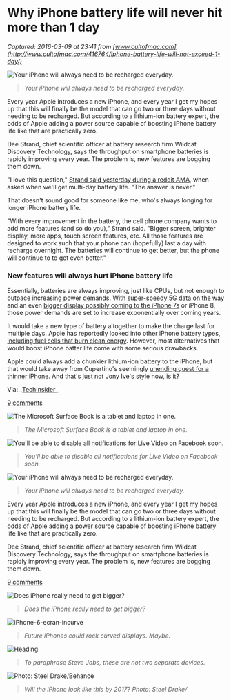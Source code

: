# Why iPhone battery life will never hit more than 1 day

_Captured: 2016-03-09 at 23:41 from [www.cultofmac.com](http://www.cultofmac.com/416764/iphone-battery-life-will-not-exceed-1-day/)_

![Your iPhone will always need to be recharged everyday.](http://cdn.cultofmac.com/wp-content/uploads/2016/03/iPhone-6-Plus_4-780x521.jpg)

> _Your iPhone will always need to be recharged everyday._

Every year Apple introduces a new iPhone, and every year I get my hopes up that this will finally be the model that can go two or three days without needing to be recharged. But according to a lithium-ion battery expert, the odds of Apple adding a power source capable of boosting iPhone battery life like that are practically zero.

Dee Strand, chief scientific officer at battery research firm Wildcat Discovery Technology, says the throughput on smartphone batteries is rapidly improving every year. The problem is, new features are bogging them down.

"I love this question," [Strand said yesterday during a reddit AMA](https://www.reddit.com/r/science/comments/49i88b/american_chemical_society_ama_my_name_is_dee/d0s2plt), when asked when we'll get multi-day battery life. "The answer is never."

That doesn't sound good for someone like me, who's always longing for longer iPhone battery life.

"With every improvement in the battery, the cell phone company wants to add more features (and so do you)," Strand said. "Bigger screen, brighter display, more apps, touch screen features, etc. All those features are designed to work such that your phone can (hopefully) last a day with recharge overnight. The batteries will continue to get better, but the phone will continue to to get even better."

### New features will always hurt iPhone battery life

Essentially, batteries are always improving, just like CPUs, but not enough to outpace increasing power demands. With [super-speedy 5G data on the way](http://www.cultofandroid.com/76012/verizon-to-begin-field-testing-its-super-speedy-5g-network-in-2015/) and an even [bigger display possibly coming to the iPhone 7s](http://www.cultofmac.com/416559/iphone-may-get-even-bigger-in-2017-with-5-8-inch-oled-screen/) or iPhone 8, those power demands are set to increase exponentially over coming years.

It would take a new type of battery altogether to make the charge last for multiple days. Apple has reportedly looked into other iPhone battery types, [including fuel cells that burn clean energy](http://www.cultofmac.com/287321/fuel-cell-iphone-batteries/). However, most alternatives that would boost iPhone batter life come with some serious drawbacks.

Apple could always add a chunkier lithium-ion battery to the iPhone, but that would take away from Cupertino's seemingly [unending quest for a thinner iPhone](http://www.cultofmac.com/415532/does-the-world-really-need-a-thinner-iphone/). And that's just not Jony Ive's style now, is it?

Via: _[TechInsider_](http://www.techinsider.io/phone-battery-might-never-last-over-24-hours-2016-3)

[9 comments](http://www.cultofmac.com/416764/iphone-battery-life-will-not-exceed-1-day/#disqus_thread)

![The Microsoft Surface Book  is a tablet and laptop in one.](http://cdn.cultofmac.com/wp-content/uploads/2016/03/surfacebook-microsoft-780x418.jpg)[ ](http://www.cultofmac.com/416757/microsoft-skewers-mac-with-new-surface-book-ads/)

> _The Microsoft Surface Book is a tablet and laptop in one._

![You'll be able to disable all notifications for Live Video on Facebook soon.](http://cdn.cultofmac.com/wp-content/uploads/2015/12/Facebook-iOS-780x520.jpg)[ ](http://www.cultofmac.com/416749/facebook-plans-to-let-you-skip-live-video-notifications/)

> _You'll be able to disable all notifications for Live Video on Facebook soon._

  
![Your iPhone will always need to be recharged everyday.](http://cdn.cultofmac.com/wp-content/uploads/2016/03/iPhone-6-Plus_4-780x521.jpg)[ ](http://www.cultofmac.com/416764/iphone-battery-life-will-not-exceed-1-day/)

> _Your iPhone will always need to be recharged everyday._

Every year Apple introduces a new iPhone, and every year I get my hopes up that this will finally be the model that can go two or three days without needing to be recharged. But according to a lithium-ion battery expert, the odds of Apple adding a power source capable of boosting iPhone battery life like that are practically zero.

Dee Strand, chief scientific officer at battery research firm Wildcat Discovery Technology, says the throughput on smartphone batteries is rapidly improving every year. The problem is, new features are bogging them down.

[9 comments](http://www.cultofmac.com/416764/iphone-battery-life-will-not-exceed-1-day/#disqus_thread)

![Does iPhone really need to get bigger?](http://cdn.cultofmac.com/wp-content/uploads/2016/03/iPhone-6-Plus_2-780x521.jpg)[ ](http://www.cultofmac.com/416559/iphone-may-get-even-bigger-in-2017-with-5-8-inch-oled-screen/)

> _Does the iPhone really need to get bigger?_

![iPhone-6-ecran-incurve](http://cdn.cultofmac.com/wp-content/uploads/2013/04/iPhone-6-ecran-incurve.jpg)[ ](http://www.cultofmac.com/389662/sketchy-rumor-claims-iphone-8-could-rock-curved-oled-display/)

> _Future iPhones could rock curved displays. Maybe._

![Heading](http://cdn.cultofmac.com/wp-content/uploads/2015/07/iPhone-8.jpg)[ ](http://www.cultofmac.com/328759/crazy-iphone-8-concept-will-cost-you-twice-as-much-when-it-breaks/)

> _To paraphrase Steve Jobs, these are not two separate devices._

![Photo: Steel Drake/Behance](http://cdn.cultofmac.com/wp-content/uploads/2014/11/iPhone8-concept1-780x544.jpg)[ ](http://www.cultofmac.com/302982/iphone-8-concept/)

> _Will the iPhone look like this by 2017? Photo: Steel Drake/_
